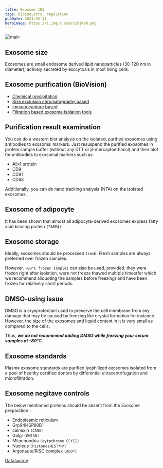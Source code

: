 ```yaml
---
title: Exosome 101
tags: bioindustry, regulation
pubDate: 2021-05-31
heroImage: https://i.imgur.com/Cs5j4bR.png
---
```


![main](https://i.imgur.com/Cs5j4bR.png)

## Exosome size

Exosomes are small endosome derived lipid nanoparticles (30-120 nm in diameter), actively secreted by exocytosis in most living cells.

## Exosome purification (BioVision)

- [Chemical precipitation](/Exosome/ExoPureTM_Reagent/)
- [Size exclusion chromatography based](/Exosome/ExoPureTM_SEC_Columns/)
- [Immunocapture based](/Exosome/ExoPureTM_Immunobeads/)
- [Filtration based exosome isolation tools](/Exosome/ExoPureTM_Isolation_Kit/)

## Purification result examination

You can do a western blot analysis on the isolated, purified exosomes using antibodies to exosomal markers. Just resuspend the purified exosomes in protein sample buffer (without any DTT or β-mercaptoethanol) and then blot for antibodies to exosomal markers such as:

- Alix1 protein
- CD9
- CD81
- CD63

Additionally, you can do nano tracking analysis (NTA) on the isolated exosomes.

## Exosome of adipocyte

It has been shown that almost all adipocyte-derived exosomes express fatty acid binding protein `(FABP4)`.

## Exosome storage

Ideally, exosomes should be processed `fresh`. Fresh samples are always preferred over frozen samples.

However, `-80°C frozen samples` can also be used, provided, they were frozen right after isolation, were not freeze thawed multiple times(for which we recommend aliquoting the samples before freezing) and have been frozen for relatively short periods.

## DMSO-using issue

DMSO is a cryoprotectant used to preserve the cell membrane from any damage that may be caused by freezing like crystal formation for instance. However, the size of the exosomes and liquid content in it is very small as compared to the cells.

Thus, **_we do not recommend adding DMSO while freezing your serum samples at -80°C._**

## Exosome standards

Plasma exosome standards are purified lyophilized exosomes isolated from a pool of healthy certified donors by differential ultracentrifugation and microfiltration.

## Exosome negitave controls

The below mentioned proteins should be absent from the Exosome preparation :

- Endoplasmic reticulum
- Grp94HSP90B1
- calnexin `(CANX)`
- Golgi `(GM130)`
- Mitochondria `(cytochrome CCYC1)`
- Nucleus `(histonesHIST*H*)`
- Argonaute/RISC complex `(AGO*)`

[Datasource](http://www.journalofextracellµlarvesicles.net/index.php/jev/article/view/26913)

